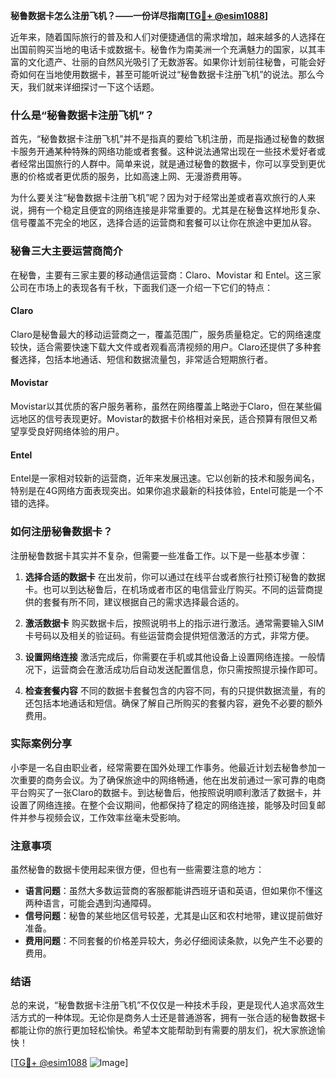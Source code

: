 **秘鲁数据卡怎么注册飞机？——一份详尽指南[[TG💪+ @esim1088](https://t.me/s/esim1088)]**

近年来，随着国际旅行的普及和人们对便捷通信的需求增加，越来越多的人选择在出国前购买当地的电话卡或数据卡。秘鲁作为南美洲一个充满魅力的国家，以其丰富的文化遗产、壮丽的自然风光吸引了无数游客。如果你计划前往秘鲁，可能会好奇如何在当地使用数据卡，甚至可能听说过“秘鲁数据卡注册飞机”的说法。那么今天，我们就来详细探讨一下这个话题。

### 什么是“秘鲁数据卡注册飞机”？

首先，“秘鲁数据卡注册飞机”并不是指真的要给飞机注册，而是指通过秘鲁的数据卡服务开通某种特殊的网络功能或者套餐。这种说法通常出现在一些技术爱好者或者经常出国旅行的人群中。简单来说，就是通过秘鲁的数据卡，你可以享受到更优惠的价格或者更优质的服务，比如高速上网、无漫游费用等。

为什么要关注“秘鲁数据卡注册飞机”呢？因为对于经常出差或者喜欢旅行的人来说，拥有一个稳定且便宜的网络连接是非常重要的。尤其是在秘鲁这样地形复杂、信号覆盖不完全的地区，选择合适的运营商和套餐可以让你在旅途中更加从容。

### 秘鲁三大主要运营商简介

在秘鲁，主要有三家主要的移动通信运营商：Claro、Movistar 和 Entel。这三家公司在市场上的表现各有千秋，下面我们逐一介绍一下它们的特点：

#### Claro
Claro是秘鲁最大的移动运营商之一，覆盖范围广，服务质量稳定。它的网络速度较快，适合需要快速下载大文件或者观看高清视频的用户。Claro还提供了多种套餐选择，包括本地通话、短信和数据流量包，非常适合短期旅行者。

#### Movistar
Movistar以其优质的客户服务著称，虽然在网络覆盖上略逊于Claro，但在某些偏远地区的信号表现更好。Movistar的数据卡价格相对亲民，适合预算有限但又希望享受良好网络体验的用户。

#### Entel
Entel是一家相对较新的运营商，近年来发展迅速。它以创新的技术和服务闻名，特别是在4G网络方面表现突出。如果你追求最新的科技体验，Entel可能是一个不错的选择。

### 如何注册秘鲁数据卡？

注册秘鲁数据卡其实并不复杂，但需要一些准备工作。以下是一些基本步骤：

1. **选择合适的数据卡**
   在出发前，你可以通过在线平台或者旅行社预订秘鲁的数据卡。也可以到达秘鲁后，在机场或者市区的电信营业厅购买。不同的运营商提供的套餐有所不同，建议根据自己的需求选择最合适的。

2. **激活数据卡**
   购买数据卡后，按照说明书上的指示进行激活。通常需要输入SIM卡号码以及相关的验证码。有些运营商会提供短信激活的方式，非常方便。

3. **设置网络连接**
   激活完成后，你需要在手机或其他设备上设置网络连接。一般情况下，运营商会在激活成功后自动发送配置信息，你只需按照提示操作即可。

4. **检查套餐内容**
   不同的数据卡套餐包含的内容不同，有的只提供数据流量，有的还包括本地通话和短信。确保了解自己所购买的套餐内容，避免不必要的额外费用。

### 实际案例分享

小李是一名自由职业者，经常需要在国外处理工作事务。他最近计划去秘鲁参加一次重要的商务会议。为了确保旅途中的网络畅通，他在出发前通过一家可靠的电商平台购买了一张Claro的数据卡。到达秘鲁后，他按照说明顺利激活了数据卡，并设置了网络连接。在整个会议期间，他都保持了稳定的网络连接，能够及时回复邮件并参与视频会议，工作效率丝毫未受影响。

### 注意事项

虽然秘鲁的数据卡使用起来很方便，但也有一些需要注意的地方：

- **语言问题**：虽然大多数运营商的客服都能讲西班牙语和英语，但如果你不懂这两种语言，可能会遇到沟通障碍。
- **信号问题**：秘鲁的某些地区信号较差，尤其是山区和农村地带，建议提前做好准备。
- **费用问题**：不同套餐的价格差异较大，务必仔细阅读条款，以免产生不必要的费用。

### 结语

总的来说，“秘鲁数据卡注册飞机”不仅仅是一种技术手段，更是现代人追求高效生活方式的一种体现。无论你是商务人士还是普通游客，拥有一张合适的秘鲁数据卡都能让你的旅行更加轻松愉快。希望本文能帮助到有需要的朋友们，祝大家旅途愉快！

[[TG💪+ @esim1088](https://t.me/s/esim1088) ![Image](https://i.postimg.cc/4NQfJmqS/Snipaste-2025-05-13-00-14-12.png)]